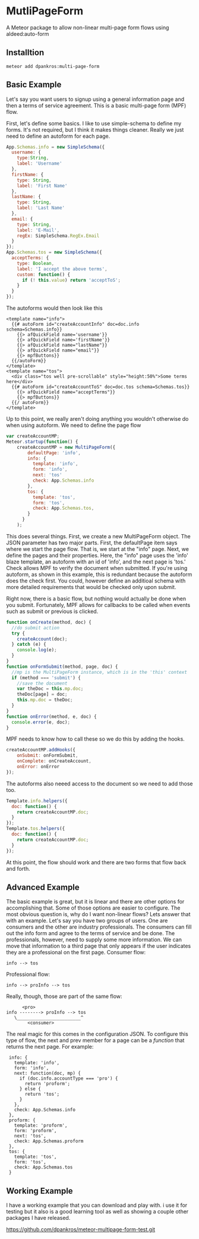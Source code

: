 MutliPageForm
=============

A Meteor package to allow non-linear multi-page form flows using aldeed:auto-form

Installtion
-----------

```
meteor add dpankros:multi-page-form
```
  
Basic Example
-------------

Let's say you want users to signup using a general information page and then a
terms of service agreement. This is a basic multi-page form (MPF) flow.

First, let's define some basics.  I like to use simple-schema to define my forms.
It's not required, but I think it makes things cleaner.  Really we just need to 
define an autoform for each page.

```javascript
App.Schemas.info = new SimpleSchema({
  username: {
    type:String,
    label: 'Username'
  },
  firstName: {
    type: String,
    label: 'First Name'
  },
  lastName: {
    type: String,
    label: 'Last Name'
  },
  email: {
    type: String,
    label: 'E-Mail',
    regEx: SimpleSchema.RegEx.Email
  }
});
App.Schemas.tos = new SimpleSchema({
  acceptTerms: {
    type: Boolean,
    label: 'I accept the above terms',
    custom: function() {
      if (! this.value) return 'acceptToS';
    }
  }
});
```

The autoforms would then look like this
```
<template name="info">
  {{# autoForm id="createAccountInfo" doc=doc.info schema=Schemas.info}}
    {{> afQuickField name='username'}}
    {{> afQuickField name='firstName'}}
    {{> afQuickField name="lastName"}}
    {{> afQuickField name="email"}}
    {{> mpfButtons}}
  {{/autoForm}}
</template>
<template name="tos">
  <div class="tos well pre-scrollable" style="height:50%">Some terms here</div>
  {{# autoForm id="createAccountToS" doc=doc.tos schema=Schemas.tos}}
    {{> afQuickField name="acceptTerms"}}
    {{> mpfButtons}}
  {{/ autoForm}}
</template>
```

Up to this point, we really aren't doing anything you wouldn't otherwise do when
using autoform.  We need to define the page flow

```javascript
var createAccountMP;
Meteor.startup(function() {
    createAccountMP = new MultiPageForm({
        defaultPage: 'info',
        info: {
          template: 'info',
          form: 'info',
          next: 'tos'
          check: App.Schemas.info
        },
        tos: {
          template: 'tos',
          form: 'tos',
          check: App.Schemas.tos,
        }
      }
    );
```

This does several things.  First, we create a new MultiPageForm object.  The JSON
parameter has two major parts.  First, the defaultPage item says where we start 
the page flow. That is, we start at the "info" page.  Next, we define the pages 
and their properties.  Here, the "info" page uses the 'info' blaze template, an 
autoform with an id of 'info', and the next page is 'tos.'  Check allows MPF to 
verify the document when submitted.  If you're using autoform, as shown in this
example, this is redundant because the autoform does the check first.  You could,
however define an additioal schema with more detailed requirements that would be
checked only upon submit.

Right now, there is a basic flow, but nothing would actually be done when you 
submit.  Fortunately, MPF allows for callbacks to be called when events such as 
submit or previous is clicked.

```javascript
function onCreate(method, doc) {
  //do submit action
  try {
    createAccount(doc);
  } catch (e) {
    console.log(e);
  }
}
function onFormSubmit(method, page, doc) {
  //mp is the MultiPageForm instance, which is in the 'this' context
  if (method === 'submit') {
    //save the document
    var theDoc = this.mp.doc;
    theDoc[page] = doc;
    this.mp.doc = theDoc;
  }
}
function onError(method, e, doc) {
  console.error(e, doc);
}
```

MPF needs to know how to call these so we do this by adding the hooks.

```javascript
createAccountMP.addHooks({
    onSubmit: onFormSubmit,
    onComplete: onCreateAccount,
    onError: onError
});
```

The autoforms also neeed access to the document so we need to add those too.
```javascript
Template.info.helpers({
  doc: function() {
    return createAccountMP.doc;
  }
});
Template.tos.helpers({
  doc: function() {
    return createAccountMP.doc;
  }
});
```

At this point, the flow should work and there are two forms that flow back and forth.

Advanced Example
----------------
The basic example is great, but it is linear and there are other options for
accomplishing that.  Some of those options are easier to configure.  The most
obvious question is, why do I want non-linear flows?  Lets answer that with an
example.  Let's say you have two groups of users.  One are consumers and the 
other are industry professionals.  The consumers can fill out the info form and
agree to the terms of service and be done.  The professionals, however, need 
to supply some more information.  We can move that information to a third page
that only appears if the user indicates they are a professional on the first page.
Consumer flow:
```
info --> tos
```
Professional flow:
```
info --> proInfo --> tos
```
Really, though, those are part of the same flow:
```
      <pro>
info --------> proInfo --> tos
   \________________________^
        <consumer>
```
The real magic for this comes in the configuration JSON.  To configure this type 
of flow, the next and prev member for a page can be a *function* that returns the
next page.  For example:  
```
 info: {
   template: 'info',
   form: 'info',
   next: function(doc, mp) {
     if (doc.info.accountType === 'pro') {
       return 'proform';
     } else {
       return 'tos';
     }
   },
   check: App.Schemas.info
 },
 proform: {
   template: 'proform',
   form: 'proform',
   next: 'tos',
   check: App.Schemas.proform
 },
 tos: {
   template: 'tos',
   form: 'tos',
   check: App.Schemas.tos
 }
```

Working Example
---------------
I have a working example that you can download and play with.  i use it for 
testing but it also is a good learning tool as well as showing a couple other 
packages I have released.

https://github.com/dpankros/meteor-multipage-form-test.git

